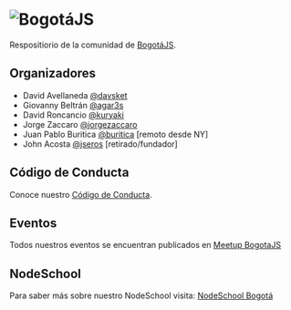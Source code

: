 # ![BogotáJS](https://raw.githubusercontent.com/coljs/bogotajs/master/assets/img/logo/BogotaJSTW.png)
Respositiorio de la comunidad de [BogotáJS](http://bogotajs.com).


## Organizadores
- David Avellaneda [@davsket](http://twitter.com/davsket)
- Giovanny Beltrán [@agar3s](http://twitter.com/agar3s)
- David Roncancio [@kuryaki](http://twitter.com/kuryaki)
- Jorge Zaccaro [@jorgezaccaro](http://twitter.com/jorgezaccaro)
- Juan Pablo Buritica [@buritica](http://twitter.com/buritica) [remoto desde NY]
- John Acosta [@jseros](http://twitter.com/jseros) [retirado/fundador]

## Código de Conducta
Conoce nuestro [Código de Conducta](https://github.com/coljs/bogotajs/blob/master/CODIGO-DE-CONDUCTA.md).

## Eventos
Todos nuestros eventos se encuentran publicados en [Meetup BogotaJS](http://bogotajs.com)

## NodeSchool
Para saber más sobre nuestro NodeSchool visita: [NodeSchool Bogotá](https://github.com/nodeschool/bogota)
